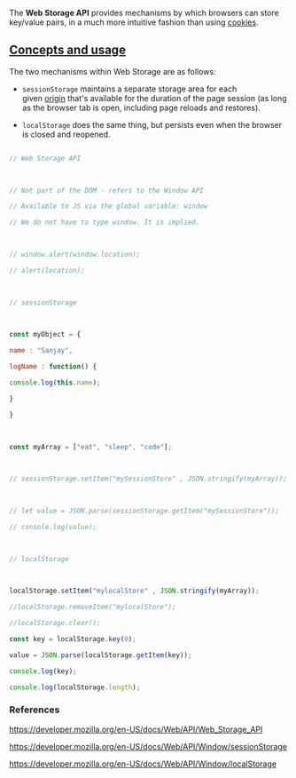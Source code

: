 
The **Web Storage API** provides mechanisms by which browsers can store key/value pairs, in a much more intuitive fashion than using [cookies](https://developer.mozilla.org/en-US/docs/Glossary/Cookie).

## [Concepts and usage](https://developer.mozilla.org/en-US/docs/Web/API/Web_Storage_API#concepts_and_usage)

The two mechanisms within Web Storage are as follows:

- `sessionStorage` maintains a separate storage area for each given [origin](https://developer.mozilla.org/en-US/docs/Glossary/Origin) that's available for the duration of the page session (as long as the browser tab is open, including page reloads and restores).
    
- `localStorage` does the same thing, but persists even when the browser is closed and reopened.

```js

// Web Storage API

  

// Not part of the DOM - refers to the Window API

// Available to JS via the global variable: window

// We do not have to type window. It is implied.

  

// window.alert(window.location);

// alert(location);

  

// sessionStorage

  

const myObject = {

name : "Sanjay",

logName : function() {

console.log(this.name);

}

}

  

const myArray = ["eat", "sleep", "code"];

  

// sessionStorage.setItem("mySessionStore" , JSON.stringify(myArray));

  

// let value = JSON.parse(sessionStorage.getItem("mySessionStore"));

// console.log(value);

  

// localStorage

  

localStorage.setItem("mylocalStore" , JSON.stringify(myArray));

//localStorage.removeItem("mylocalStore");

//localStorage.clear();

const key = localStorage.key(0);

value = JSON.parse(localStorage.getItem(key));

console.log(key);

console.log(localStorage.length);
```

### References

https://developer.mozilla.org/en-US/docs/Web/API/Web_Storage_API

https://developer.mozilla.org/en-US/docs/Web/API/Window/sessionStorage

https://developer.mozilla.org/en-US/docs/Web/API/Window/localStorage